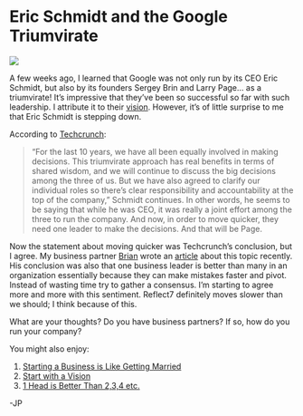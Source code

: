 <!--
id: 2850447243
link: http://techneur.com/post/2850447243/eric-schmidt-and-the-google-triumvirate
slug: eric-schmidt-and-the-google-triumvirate
date: Thu Jan 20 2011 19:50:14 GMT-0600 (CST)
publish: 2011-01-020
tags: google, leadership
-->


Eric Schmidt and the Google Triumvirate
=======================================

![](http://media.tumblr.com/tumblr_lfcnp3cej41qzbc4f.jpg)

A few weeks ago, I learned that Google was not only run by its CEO Eric
Schmidt, but also by its founders Sergey Brin and Larry Page… as a
triumvirate! It’s impressive that they’ve been so successful so far with
such leadership. I attribute it to their
[vision](http://techneur.com/post/2325415779/start-with-a-vision).
However, it’s of little surprise to me that Eric Schmidt is stepping
down.

According to
[Techcrunch](http://techcrunch.com/2011/01/20/google-page-schmidt/):

> “For the last 10 years, we have all been equally involved in making
> decisions. This triumvirate approach has real benefits in terms of
> shared wisdom, and we will continue to discuss the big decisions among
> the three of us. But we have also agreed to clarify our individual
> roles so there’s clear responsibility and accountability at the top of
> the company,” Schmidt continues. In other words, he seems to be saying
> that while he was CEO, it was really a joint effort among the three to
> run the company. And now, in order to move quicker, they need one
> leader to make the decisions. And that will be Page.

Now the statement about moving quicker was Techcrunch’s conclusion, but
I agree. My business partner [Brian](http://reflect7.com/about-us) wrote
an
[article](http://techneur.com/post/640205730/1-head-is-better-than-2-or-3-or-4-or-etc)
about this topic recently. His conclusion was also that one business
leader is better than many in an organization essentially because they
can make mistakes faster and pivot. Instead of wasting time try to
gather a consensus. I’m starting to agree more and more with this
sentiment. Reflect7 definitely moves slower than we should; I think
because of this.

What are your thoughts? Do you have business partners? If so, how do you
run your company?

You might also enjoy:

1.  [Starting a Business is Like Getting
    Married](http://techneur.com/post/555332733/business-marriage)
2.  [Start with a
    Vision](http://techneur.com/post/2325415779/start-with-a-vision)
3.  [1 Head is Better Than 2,3,4
    etc.](http://techneur.com/post/640205730/1-head-is-better-than-2-or-3-or-4-or-etc)

-JP

